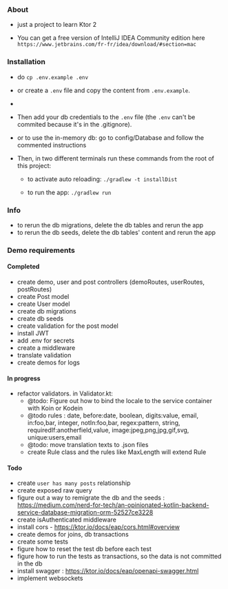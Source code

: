 ### About
- just a project to learn Ktor 2

- You can get a free version of IntelliJ IDEA Community edition here `https://www.jetbrains.com/fr-fr/idea/download/#section=mac`

### Installation
- do `cp .env.example .env`
- or create a `.env` file and copy the content from `.env.example`. 
- 
- Then add your db credentials to the `.env` file (the `.env` can't be commited because it's in the .gitignore).
- or to use the in-memory db: go to config/Database and follow the commented instructions

- Then, in two different terminals run these commands from the root of this project: 

    - to activate auto reloading:
    `./gradlew -t installDist`

    - to run the app:
    `./gradlew run`

### Info
- to rerun the db migrations, delete the db tables and rerun the app
- to rerun the db seeds, delete the db tables' content and rerun the app
    
### Demo requirements
#### Completed
- create demo, user and post controllers (demoRoutes, userRoutes, postRoutes)
- create Post model
- create User model
- create db migrations
- create db seeds
- create validation for the post model
- install JWT
- add .env for secrets
- create a middleware
- translate validation
- create demos for logs

#### In progress
- refactor validators. in Validator.kt:
  - @todo: Figure out how to bind the locale to the service container with Koin or Kodein
  - @todo rules : date, before:date, boolean, digits:value, email, in:foo,bar, integer, notIn:foo,bar, regex:pattern, string, requiredIf:anotherfield,value, image:jpeg,png,jpg,gif,svg, unique:users,email
  - @todo: move translation texts to .json files
  - create Rule class and the rules like MaxLength will extend Rule

#### Todo
- create `user has many posts` relationship
- create exposed raw query
- figure out a way to remigrate the db and the seeds : https://medium.com/nerd-for-tech/an-opinionated-kotlin-backend-service-database-migration-orm-52527ce3228
- create isAuthenticated middleware
- install cors - https://ktor.io/docs/eap/cors.html#overview
- create demos for joins, db transactions
- create some tests
- figure how to reset the test db before each test
- figure how to run the tests as transactions, so the data is not committed in the db
- install swagger : https://ktor.io/docs/eap/openapi-swagger.html
- implement websockets